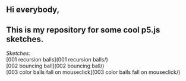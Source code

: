 ## Hi everybody,
## This is my repository for some cool p5.js sketches.

_Sketches:_  
[001 recursion balls](001 recursion balls/)  
[002 bouncing ball](002 bouncing ball/)  
[003 color balls fall on mouseclick](003 color balls fall on mouseclick/)